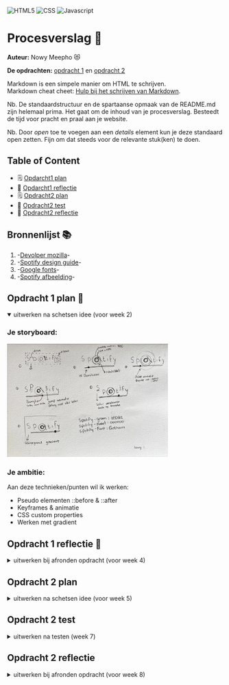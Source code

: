 ![HTML5](https://img.shields.io/badge/HTML5-E34F26?style=for-the-badge&logo=html5&logoColor=white)
![CSS](https://img.shields.io/badge/CSS3-1572B6?style=for-the-badge&logo=css3&logoColor=white)
![Javascript](https://img.shields.io/badge/JavaScript-323330?style=for-the-badge&logo=javascript&logoColor=F7DF1E)

# Procesverslag :page_facing_up:
**Auteur:** Nowy Meepho :heart_eyes_cat:

**De opdrachten:** [opdracht 1](opdracht1/index.html) en [opdracht 2](opdracht2/index.html)


Markdown is een simpele manier om HTML te schrijven.  
Markdown cheat cheet: [Hulp bij het schrijven van Markdown](https://github.com/adam-p/markdown-here/wiki/Markdown-Cheatsheet).

Nb. De standaardstructuur en de spartaanse opmaak van de README.md zijn helemaal prima. Het gaat om de inhoud van je procesverslag. Besteedt de tijd voor pracht en praal aan je website.

Nb. Door *open* toe te voegen aan een *details* element kun je deze standaard open zetten. Fijn om dat steeds voor de relevante stuk(ken) te doen.

## Table of Content

* 🗒️ [Opdarcht1 plan](#plan1)
* 🔄 [Opdarcht1 reflectie](#reflectie1)
* 🗒️ [Opdracht2 plan](#plan2)
* 🧪 [Opdracht2 test](#test2)
* 🔄 [Opdracht2 reflectie](#reflectie2)

## Bronnenlijst :books:
  1. -[Devolper mozilla](https://developer.mozilla.org/en-US/docs/Web/CSS)-
  2. -[Spotify design guide](https://developer.spotify.com/documentation/general/design-and-branding/)-
  3. -[Google fonts](https://fonts.google.com/?query=montserrat)-
  4. -[Spotify afbeelding](https://commons.wikimedia.org/wiki/File:Spotify_logo_without_text.svg)-


<a name="plan1"/>

## Opdracht 1 plan :memo:

<details open>
  <summary>uitwerken na schetsen idee (voor week 2)</summary>


  ### Je storyboard:
  <img src="readme-images/storyboardfvd.jpg" width="375px" alt="storyboard voor opdracht 1">


  ### Je ambitie: 
  Aan deze technieken/punten wil ik werken:
  - Pseudo elementen ::before & ::after
  - Keyframes & animatie
  - CSS custom properties
  - Werken met gradient
 
</details>

<a name="reflectie1"/>

## Opdracht 1 reflectie :repeat:

<details>
  <summary>uitwerken bij afronden opdracht (voor week 4)</summary>


  ### :checkered_flag: Je uitkomst - karakteristiek screenshot(s):
  <img src="readme-images/spot1.png" width="325px" height="240px" alt="uitomst opdracht 1">
  <img src="readme-images/spot2.png" width="325px" height="240px" alt="uitomst opdracht 1">
  <img src="readme-images/spot3.png" width="325px" height="240px" alt="uitomst opdracht 1">

  ### :sunglasses: Dit ging goed/Heb ik geleerd: 
  Werken met pseudo elementen zoals ::before & ::after gingen goed, ik heb veel geleerd hoe je dat kan gebruiker en animeren.
  Daarnaast vond ik gradient ook interresant om verschillende patronen te maken. 

  <img src="readme-images/spot5.png" width="325px"  alt="uitomst opdracht 1">
   <img src="readme-images/spot6.png" width="325px" alt="uitomst opdracht 1">

  ### :weary: Dit was lastig/Is niet gelukt:
  Ik heb de parent geanimeerd alleen de pseudo elementen gaan ook animeren alleen dat wil ik niet. Ik heb geprobeerd met een tegenovergestelde animatie   proberen te cancellen maar dat is deels gelukt. omdat ik twee animatie hebt bij de pseudo elementen werkt mijn tweede animatie niet. 
  
  Daarnaast had ik ook geëxperimenteerd met underline wavy, dat werkt wel alleen voor mijn opdracht is dat moeilijk/niet mogelijk.

  <img src="readme-images/spot7.png" width="325px" alt="uitomst opdracht 1">
</details>

<a name="plan2"/>

## Opdracht 2 plan

<details>
  <summary>uitwerken na schetsen idee (voor week 5)</summary>


  ### Je ontwerp:
  ### desktop:
  
  <img src="https://github.com/Nowyme/Frontend-voor-Designers/blob/master/readme-images/MacBook%20Pro%2014_%20-%201.png" width="375px" alt="ontwerp opdracht 2">
  
   <img src="https://github.com/Nowyme/Frontend-voor-Designers/blob/master/readme-images/MacBook%20Pro%2014_%20-%201.png" width="375px" alt="ontwerp opdracht 2">

### mobile:
   <img src="https://github.com/Nowyme/Frontend-voor-Designers/blob/master/readme-images/13%20Pro%20-%201.png" height="375px" alt="ontwerp opdracht 2">
  
   <img src="https://github.com/Nowyme/Frontend-voor-Designers/blob/master/readme-images/13%20Pro%20-%202.png" height="375px" alt="ontwerp opdracht 2">
  
  <img src="https://github.com/Nowyme/Frontend-voor-Designers/blob/master/readme-images/13%20Pro%20-%203.png" height="375px" alt="ontwerp opdracht 2">
  
  ### Je ambitie: 
  Aan deze technieken/punten wil ik werken:
  - Werken met public API
  - Geavanceerd animaties 
  - Op verschillende manieren bedienen zoals drag & drop
  - Intersection Observer werken
  
</details>


<a name="test2"/>

## Opdracht 2 test

<details>
  <summary>uitwerken na testen (week 7)</summary>

  



  ### Bevinding 1:
  * Cards kunnen niet omdraaien wanneer je erop klikt.

  #### oplossing:
  Ik heb met hulp de eventlisterner in mijn API foreach gezet zodat hij het kan zien. Dit komt omdat JS al laad voordat de API data worden in geladen waardoor het niet werkte.
  ```
  const buttonSlide = list.querySelector('li:last-of-type');
  
  buttonSlide.addEventListener('click', draaiPhoenixOm);
  ```



  ### Bevinding 2:
  * Scrollen door de cards lijstjes. 

  #### oplossing:
  Scrollen door de lijstjes lukte alleen je scrolt de pagina maar dat ik wil dus niet ik wil dat je door een lijstje scrolt zonder dat je de pagina scrolt. Dit heb ik opgelost door overflow: hidden en overflow-y: scroll.



 ### Bevinding 3:
  * Intersection observer.

  #### oplossing:
  Intersection observer werkte eerst ook niet en dat kwam ook omdat hij het lijstje niet ziet. Ik heb dus hetzelfde opgelost als met de flipcard. Ik heb de hele functie in de API gezet. Dit vind ik trouwens heel lelijk om te doen maar omdat we niet een template engine werken, weet ik niet zo goed hoe het anders moet.
  
  ```
  const options = {
        root: null,
        threshold: 0.4,
        rootMargin: '0px',
      };

      const observer = new IntersectionObserver(function (entries, observer) {
        entries.forEach((entry) => {
          entry.target.classList.toggle('slide-top', entry.isIntersecting);
        });
      }, options);

      cards.forEach((card) => {
        observer.observe(card);
        card.classList.add('hide');
      });
    });
  ```
  
   ### Bevinding 4:
  * Ik kon geen data selecteren uit een API.

  #### oplossing:
  Ik moest data uit de API halen maar ik wist niet hoe je een data moet selecteren met een `-` erin zoals `file-name`. Ik heb eerst geprobeerd om de data te formateren in een array met `map()` maar dat ook geen succes. Ik heb uiteindelijk gewoon zitten experimenteren en daarna was het toch gelukt. Ik heb gelost door dit te typen:
  
  ```
   const img = aArt.image_uri;
   const artDesc = aArt['museum-desc'];
   const artPrice = aArt['buy-price'];
  ```

  ### Bevinding 5:
  * Card drag and drop ziet raar uit

  #### oplossing:
 Ik voor mijn feature dat je cards kan drag and drop op het scherm alleen dat werkt wel maar het ziet raar uit omdat mijn card bestaat uit een achterkant en voorkant. Wanneer ik een card sleep dan zie ik de achterkant. Ik weet niet hoe je dit moet oplossen. Ik heb dit als code:
  ```
  new Sortable(allesLijst, {
  group: 'shared', // set both lists to same group
  animation: 150,
});

new Sortable(favoLijst, {
  group: 'shared',
  animation: 150,
});

  ```

</details>


<a name="reflectie2"/>

## Opdracht 2 reflectie

<details>
  <summary>uitwerken bij afronden opdracht (voor week 8)</summary>

  ### Je uitkomst - karakteristiek screenshot(s):
  <img src="https://github.com/Nowyme/Frontend-voor-Designers/blob/master/readme-images/eind.png" width="375px" alt="uitkomst opdracht 2">
  <img src="https://github.com/Nowyme/Frontend-voor-Designers/blob/master/readme-images/eindmob.png" width="275px" alt="uitkomst opdracht 2">


  ### Dit ging goed/Heb ik geleerd: 
  Ik vond het best moeilijk voor sommige styling met grid etc. Het is gelukt om een card te weergeven met de info van de api en je kan flippen. Ik vond het zeer leerzaam om met verschillende technieken te werken met drag and drop en nog meer.

  <img src="https://github.com/Nowyme/Frontend-voor-Designers/blob/master/readme-images/listapi.png" width="375px" alt="top">


  
</details>
